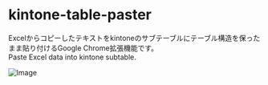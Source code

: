 # kintone-table-paster
Excelからコピーしたテキストをkintoneのサブテーブルにテーブル構造を保ったまま貼り付けるGoogle Chrome拡張機能です。  
Paste Excel data into kintone subtable.

![Image](https://github.com/user-attachments/assets/bcdc82d8-241e-406d-a7ce-c7b8eb7aaf9c)
